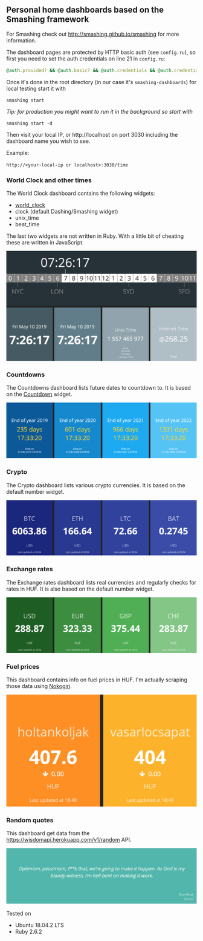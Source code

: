 ## Personal home dashboards based on the Smashing framework

For Smashing check out http://smashing.github.io/smashing for more information.

The dashboard pages are protected by HTTP basic auth (see `config.ru`), so first you need to set the auth credentials on line 21 in `config.ru`:

```ruby
@auth.provided? && @auth.basic? && @auth.credentials && @auth.credentials == ['', ''] # <=== change these!!
```

Once it's done in the root directory (in our case it's `smashing-dashboards`) for local testing start it with

```shell
smashing start
```

*Tip: for production you might want to run it in the background so start with*

```shell
smashing start -d
```

Then visit your local IP, or http://localhost on port 3030 including the dashboard name you wish to see.

Example:

`http://<your-local-ip or localhost>:3030/time`

### World Clock and other times

The World Clock dashboard contains the following widgets:

* [world_clock](https://gist.github.com/weilu/7688343)
* clock (default Dashing/Smashing widget)
* unix_time
* beat_time

The last two widgets are not written in Ruby. With a little bit of cheating these are written in JavaScript.

![world clock and other times dashboard sample](assets/images/example-time-dashboard.png)

### Countdowns

The Countdowns dashboard lists future dates to countdown to. It is based on the [Countdown](https://gist.github.com/ioangogo/7b9208d0ef41c90ec322/) widget.

![countdowns dashboard sample](assets/images/example-countdown-dashboard.png)

### Crypto

The Crypto dashboard lists various crypto currencies. It is based on the default number widget.

![crypto dashboard sample](assets/images/example-crypto-dashboard.png)

### Exchange rates

The Exchange rates dashboard lists real currencies and regularly checks for rates in HUF. It is also based on the default number widget.

![exchange rates dashboard sample](assets/images/example-currency-exchange-rates-dashboard.png)

### Fuel prices

This dashboard contains info on fuel prices in HUF. I'm actually scraping those data using [Nokogiri](https://nokogiri.org).

![fuel prices dashboard sample](assets/images/example-fuel-prices-dashboard.png)

### Random quotes

This dashboard get data from the https://wisdomapi.herokuapp.com/v1/random API.

![random quotes dashboard sample](assets/images/example-random-quotes-dashboard.png)

Tested on

* Ubuntu 18.04.2 LTS
* Ruby 2.6.2
